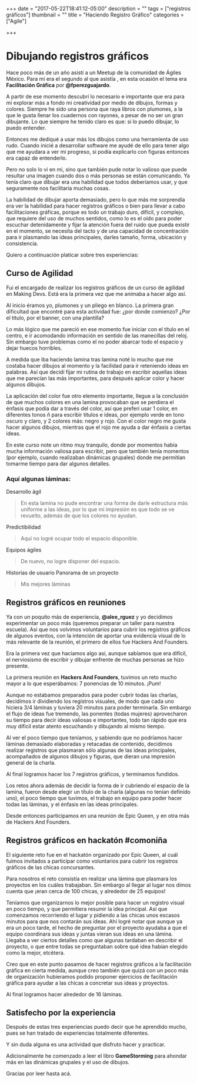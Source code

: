 +++
date = "2017-05-22T18:41:12-05:00"
description = ""
tags = ["registros gráficos"]
thumbnail = ""
title = "Haciendo Registro Gráfico"
categories = ["Agile"]

+++

# Dibujando registros gráficos

Hace poco más de un año asistí a un Meetup de la comunidad de Ágiles México. Para mí era el segundo al que asistía , en esta ocasión el tema era  __Facilitación Gráfica__ por __@fperezguajardo__.

A partir de ese momento descubrí lo necesario e importante que era para mí explorar más a fondo mi creatividad por medio de dibujos, formas y colores. Siempre he sido una persona que raya libros con plumones, a la que le gusta llenar los cuadernos con rayones, a pesar de no ser un gran dibujante. Lo que siempre he tenido claro es que: si lo puedo dibujar, lo puedo entender.

Entonces me dediqué a usar más los dibujos como una herramienta de uso rudo. Cuando inicié a desarrollar software me ayudé de ello para tener algo que me ayudara a ver mi progreso, si podía explicarlo con figuras entonces era capaz de entenderlo.

Pero no solo lo vi en mi, sino que también pude notar lo valioso que puede resultar una imagen cuando dos o más personas se están comunicando. Ya tenía claro que dibujar era una habilidad que todos deberíamos usar, y que seguramente nos facilitaría muchas cosas.

La habilidad de dibujar aporta demasiado, pero lo que más me sorprendía era ver la habilidad para hacer registros gráficos o bien para llevar a cabo facilitaciones gráficas, porque es todo un trabajo duro, difícil, y complejo, que requiere del uso de muchos sentidos, como lo es el oído para poder escuchar detenidamente y fijar la atención fuera del ruido que pueda existir en el momento, se necesita del tacto y de una capacidad de concentración para ir plasmando las ideas principales, darles tamaño, forma, ubicación y consistencia.

Quiero a continuación platicar sobre tres experiencias:

## Curso de Agilidad

Fui el encargado de realizar los registros gráficos de un curso de agilidad en Making Devs. Está era la primera vez que me animaba a hacer algo así.

Al inicio éramos yo, plumones y un pliego en blanco. La primera gran dificultad que encontré para esta actividad fue: ¿por donde comienzo? ¿Por el título, por el banner, con una plantilla?

Lo más lógico que me pareció en ese momento fue iniciar con el título en el centro, e ir acomodando información en sentido de las manecillas del reloj. Sin embargo tuve problemas como el no poder abarcar todo el espacio y dejar huecos horribles.

A medida que iba haciendo lamina tras lamina noté lo mucho que me costaba hacer dibujos al momento y la facilidad para ir reteniendo ideas  en palabras. Así que decidí fijar mi rutina de trabajo en escribir aquellas ideas que me parecían las más importantes, para después aplicar color y hacer algunos dibujos.

La aplicación del color fue otro elemento importante, llegue a la conclusión de que muchos colores en una lamina provocaban que se perdiera el énfasis que podía dar a través del color, así que preferí usar  1 color, en diferentes tonos ñ para escribir títulos e ideas, por ejemplo verde en tono oscuro y claro, y 2 colores más: negro y rojo. Con el color negro me gusta hacer algunos dibujos, mientras que el rojo me ayuda a dar énfasis a ciertas ideas.

En este curso note un ritmo muy tranquilo, donde por momentos había mucha información valiosa para escribir, pero que también tenía momentos (por ejemplo, cuando realizaban dinámicas grupales) donde me permitían tomarme tiempo para dar algunos detalles.

### Aquí algunas láminas:

Desarrollo ágil

> En esta lamina no pude encontrar una forma de darle estructura más uniforme a las ideas, por lo que mi impresión es que todo se ve revuelto, además de que los colores no ayudan.

Predictibilidad

> Aquí no logré ocupar todo el espacio disponible.

Equipos ágiles

> De nuevo, no logre disponer del espacio.

Historias de usuario
Panorama de un proyecto

> Mis mejores láminas

## Registros gráficos en reuniones

Ya con un poquito más de experiencia, __@alee_rguez__ y yo decidimos  experimentar un poco más (queremos preparar un taller para nuestra escuela). Así que nos volvimos voluntarios para cubrir los registros gráficos de algunos eventos, con la intención de aportar una evidencia visual de lo más relevante de la reunión, el primero de ellos fue Hackers And Founders.

Era la primera vez que hacíamos algo así, aunque sabíamos que era difícil, el nerviosismo de escribir y dibujar enfrente de muchas personas se hizo presente.

La primera reunión en __Hackers And Founders__, tuvimos un reto mucho mayor a lo que esperábamos: 7 ponencias de 10 minutos. ¡Pum!

Aunque no estabamos preparados para poder cubrir todas las charlas, decidimos ir dividiendo los registros visuales, de modo que cada uno hiciera 3/4 láminas y tuviera 20 minutos para poder terminarla. Sin embargo el flujo de ideas fue tremendo, las ponentes (todas mujeres) aprovecharon su tiempo para decir ideas valiosas e importantes, todo tan rápido que era muy difícil estar atento escuchando y dibujando al mismo tiempo.

Al ver el poco tiempo que teníamos, y sabiendo que no podríamos hacer láminas demasiado elaboradas y retacadas de contenido, decidimos realizar registros que plasmaran sólo algunas de las ideas principales, acompañados de algunos dibujos y figuras, que dieran una impresión general de la charla.

Al final logramos hacer los 7 registros gráficos, y terminamos fundidos.

Los retos ahora además de decidir la forma de ir cubriendo el espacio de la lamina, fueron desde elegir un título de la charla (algunas no tenían definido uno), el poco tiempo que tuvimos, el trabajo en equipo para poder hacer todas las láminas, y el énfasis en las ideas principales.

Desde entonces participamos en una reunión de Epic Queen, y en otra más de Hackers And Founders.

## Registros gráficos en hackatón #comoniña

El siguiente reto fue en el hackatón organizado por Epic Queen, al cuál fuimos invitados a participar como voluntarios para cubrir los registros gráficos de las chicas concursantes.

Para nosotros el reto consistía en realizar una lámina que plasmara los proyectos en los cuáles trabajaban. Sin embargo al llegar al lugar nos dimos cuenta que ¡eran cerca de 100 chicas, y alrededor de 25 equipos!

Teníamos que organizarnos lo mejor posible para hacer un registro visual en poco tiempo, y que permitiera resumir la idea principal. Así que comenzamos recorriendo el lugar y pidiendo a las chicas unos escasos minutos para que nos contarán sus ideas. Ahí logré notar que aunque ya era un poco tarde, el hecho de preguntar por el proyecto ayudaba a que el equipo coordinara sus ideas y juntas vieran sus ideas en una lámina. Llegaba a ver ciertos detalles como que algunas tardaban en describir el proyecto, o que entre todas se preguntaban sobre qué idea habían elegido como la mejor, etcétera.

Creo que en este punto pasamos de hacer registros gráficos a la facilitación gráfica en cierta medida, aunque creo también que quizá con un poco más de organización hubieramos podido proponer ejercicios de facilitación gráfica para ayudar a las chicas a concretar sus ideas y proyectos.

Al final logramos hacer alrededor de 16 láminas.

## Satisfecho por la experiencia

Después de estas tres experiencias puedo decir que he aprendido mucho, pues se han tratado de experiencias totalmente diferentes.

Y sin duda alguna es una actividad que disfruto hacer y practicar.

Adicionalmente he comenzado a leer el libro __GameStorming__ para ahondar más en las dinámicas grupales y el uso de dibujos.

Gracias por leer hasta acá.




